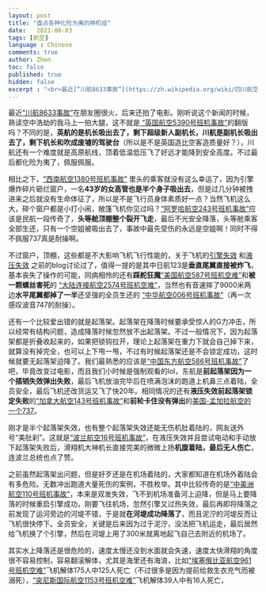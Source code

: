 ```yaml
---
layout: post
title: "盘点各种化险为夷的神机组"
date:   2021-06-03
tags: [航空]
language : Chinese
comments: true
author: Zhen
toc: false
published: true
hidden: false
excerpt : "<br>最近[“川航8633事故”](https://zh.wikipedia.org/wiki/四川航空8633号班机事故)在朋友圈很火，后来还拍了电影。刚听说这个新闻的时候，熟读空中浩劫的我马上一拍大腿，这不就是[ “英国航空5390号班机事故”](https://zh.wikipedia.org/wiki/西南航空1380号班机事故)的翻版吗？<br><br>"
---
```

最近[“川航8633事故”](https://zh.wikipedia.org/wiki/四川航空8633号班机事故)在朋友圈很火，后来还拍了电影。刚听说这个新闻的时候，熟读空中浩劫的我马上一拍大腿，这不就是[ “英国航空5390号班机事故”](https://zh.wikipedia.org/wiki/西南航空1380号班机事故)的翻版吗？不同的是，**英航的是机长吸出去了，剩下超级新人副机长，川航是副机长吸出去了，剩下机长和吹成废墟的驾驶台**（所以是不是英国造比空客造质量好？），川航还有一个难度就是高原航线，顶着低温低压飞了好远才能降到安全高度。不过最后都化险为夷了，佩服佩服。

相比之下，[“西南航空1380号班机事故”](https://zh.wikipedia.org/wiki/西南航空1380号班机事故) 里头的乘客就没有这么幸运了，因为引擎爆炸碎片砸烂窗户，一名**43岁的女高管也是半个身子吸出去**，但是过几分钟被拽进来之后就没有生命体征了，所以是不是飞行员身体素质好一点？当然飞机这么大，碎个窗户都是小打小闹，敞篷飞机你见过吗？[“阿罗哈航空243号班机事故”](https://zh.wikipedia.org/wiki/%E9%98%BF%E7%BE%85%E5%93%88%E8%88%AA%E7%A9%BA243%E8%99%9F%E7%8F%AD%E6%A9%9F%E4%BA%8B%E6%95%85)应该是民航一段传奇了，**头等舱顶棚整个裂开飞走**，最后不光安全降落，头等舱乘客全部生还，只有一个空姐被吸出去了，事故中最先受伤的永远是空姐啊！同时不得不佩服737真是耐操啊。

不过窗户，顶棚，这些都是不大影响飞机飞行性能的，关于飞机的[引擎失效](/飞机双引擎失灵还能生还吗) 和[液压失效](/飞机液压系统失效了还能操作吗) 之前的blog讨论过了，值得一提的是其中日航123是**垂直尾翼直接被炸飞**，基本丧失了操作的可能，同病相怜的还有**踩舵狂魔**[“美国航空587号班机空难”](https://zh.wikipedia.org/wiki/%E7%BE%8E%E5%9C%8B%E8%88%AA%E7%A9%BA587%E8%99%9F%E7%8F%AD%E6%A9%9F%E7%A9%BA%E9%9B%A3)和**被一颗螺丝害死**的
[“大陆连接航空2574号班机空难”](https://zh.wikipedia.org/wiki/%E7%BE%8E%E5%9B%BD%E5%A4%A7%E9%99%86%E5%BF%AB%E8%BF%902574%E5%8F%B7%E7%8F%AD%E6%9C%BA%E7%A9%BA%E9%9A%BE)，当然也有音速摔了9000米两边**水平尾翼都掉了一半**还坚强的全员生还的
[“中华航空006号班机事故”](https://zh.wikipedia.org/wiki/%E4%B8%AD%E8%8F%AF%E8%88%AA%E7%A9%BA006%E8%99%9F%E7%8F%AD%E6%A9%9F%E4%BA%8B%E6%95%85)（再一次感叹波音747的耐操）。

还有一个比较爱出错的就是起落架。起落架在降落时候要承受惊人的G力冲击，所以经常有结构问题，造成降落时候忽然放不出起落架。不过一般情况下，因为起落架都是折叠收起来的，如果把锁钩拉开，理论上起落架在重力下就会自己掉下来，就算没有掉完全，也可以上下甩一甩，不过有时候起落架还是不会锁定成功，这时候就要无起落架迫降了。我们最熟悉的应该是[“中国东方航空586号班机事故”](https://zh.wikipedia.org/zh/%E4%B8%AD%E5%9C%8B%E6%9D%B1%E6%96%B9%E8%88%AA%E7%A9%BA586%E8%99%9F%E7%8F%AD%E6%A9%9F%E4%BA%8B%E6%95%85)了吧，毕竟改变过电影，而且我们小时候是强制观看的lol，东航是**前起落架因为一个插销失效弹出失败**，最后飞机放油完毕后在喷满泡沫的跑道上机鼻三点着陆，全员安全，最后飞机还改货运又飞了快20年。相同情况的还有**液压失效前起落架锁定失败**的[“加拿大航空143号班机事故”](https://zh.wikipedia.org/zh-hans/%E5%8A%A0%E6%8B%BF%E5%A4%A7%E8%88%AA%E7%A9%BA143%E8%99%9F%E7%8F%AD%E6%A9%9F%E4%BA%8B%E6%95%85)和**前轮卡住没有弹出**的[美国-孟加拉航空的一个737](https://kknews.cc/world/9nng4qb.html)。

刚才是半个起落架失效，也有整个起落架失效还能无伤机肚着陆的，网友送外号“美肚刹”。这就是[“波兰航空16号班机事故”](https://zh.wikipedia.org/wiki/LOT%E6%B3%A2%E8%98%AD%E8%88%AA%E7%A9%BA16%E8%99%9F%E7%8F%AD%E6%A9%9F%E4%BA%8B%E6%95%85)，在液压失效并且尝试电动和手动放下起落架失败后，滑翔机大神机长直接完美的微微上扬**机腹着陆，最后无人伤亡**，连波兰总统也点了赞。

之前虽然起落架出问题，但是好歹还是在机场着陆的，大家都知道在机场外着陆会有多危险。无数冲出跑道大量死伤的案例，不胜枚举。其中比较传奇的是[“中美洲航空110号班机事故”](https://zh.wikipedia.org/zh/%E4%B8%AD%E7%BE%8E%E6%B4%B2%E8%88%AA%E7%A9%BA110%E8%99%9F%E7%8F%AD%E6%A9%9F%E4%BA%8B%E6%95%85)，本来是双发失效，飞不到机场准备河上迫降，但是马上要降落的时候重启引擎成功，刚要飞往机场，忽然引擎又过热失效，最后再即将降落之前发现了运河旁边的河堤不错，于是就**在河堤成功降落了**，而且泥泞的河堤反而让飞机很快停下。全员安全，关键是后来因为过于泥泞，没法把飞机运走，最后居然给飞机换了个引擎，然后在河堤上用了300米就离地起飞自己去附近的机场了。

其实水上降落还是很危险的，速度太慢还没到水面就会失速，速度太快滑翔的角度很不容易控制，容易翻滚解体，尤其是海里还有海浪，比如[“埃塞俄比亚航空961号班机空难”](https://zh.wikipedia.org/zh-hans/%E5%9F%83%E5%A1%9E%E4%BF%84%E6%AF%94%E4%BA%9E%E8%88%AA%E7%A9%BA961%E8%99%9F%E7%8F%AD%E6%A9%9F%E7%A9%BA%E9%9B%A3)飞机解体175人中125人死亡（不过很多是因为提前给救生衣充气而被溺死），[“突尼斯国际航空1153号班机空难”](https://zh.wikipedia.org/wiki/%E7%AA%81%E5%B0%BC%E8%A5%BF%E4%BA%9E%E5%9C%8B%E9%9A%9B%E8%88%AA%E7%A9%BA1153%E8%99%9F%E7%8F%AD%E6%A9%9F%E7%A9%BA%E9%9B%A3)飞机解体39人中有16人死亡，
<!--stackedit_data:
eyJoaXN0b3J5IjpbMTA5MjI4OTQ0OCw1ODY3MTUzMDEsMTk3OT
Q2MTg1NywtMzc3NTgyMTU4LDIxMDEyMTk5NjMsMTI4NDA3ODU1
OSw0MjM1ODA4NTIsLTU4NjYxMTI5MSw2NDM2ODE3OCw3MTg2OT
cyMDksMTA3Mzc5MDIwNiwtMTMwMTY0NjY3MiwtNjkzMTI1NzY4
LC0xMTMzNjcwMzI5LC0xMTU5MjU2NTkxLDExMjk5NDY0MjMsMT
M5MzY1MDE5NSw4ODQyOTkzNTgsLTE2Mzc1NzQyNTZdfQ==
-->